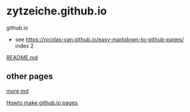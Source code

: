 # zytzeiche.github.io


github.io

- see https://nicolas-van.github.io/easy-markdown-to-github-pages/
index 2

[README.md](./README.md)

## other pages

[more md](./more.md)

[Howto make github.io pages](github-io-pages/README.md)

